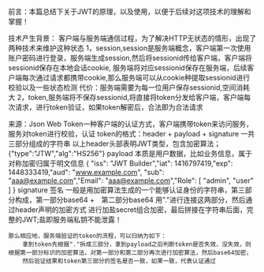 前言：本篇总结下关于JWT的原理，以及使用，以便于后续对这项技术的理解和掌握！

技术产生背景：
    客户端与服务端通信过程，为了解决HTTP无状态的情形，出现了两种技术来维护这种状态
    1，session,session是服务端概念，客户端第一次使用账户密码进行登录，服务端生成session,然后将sessionid传给客户端，客户端将sessionid保存在本地会话cookie,
        服务端将对应sessionid保存在服务端，后续客户端每次通过请求都携带cookie,那么服务端可以从cookie种提取sessionid进行校验以及一些状态检测
        代价：服务端需要为每一位用户保存sessionid,空间消耗大
    2，token,服务端将不保存sessionid,将直接将token分发给客户端，客户端每次请求，进行token验证，如果token解密后，合法即为合法请求

来源：Json Web Token一种客户端的认证方式，客户端携带token来访问服务，服务对token进行校验，认证
token的格式：header + payload + signature 一共三部分组成的字符串
    以上header头部表明JWT类型，包含加密算法；{"type":"JTW","alg":"HS256"}
    payload 本质是用户数据，比如业务信息，属于对称加密归属于明文信息 
        { "iss": "JWT Builder","iat": 1416797419,"exp": 1448333419,"aud": "www.example.com",
        "sub": "aaa@example.com","Email": "aaa@example.com","Role": [ "admin", "user" ] }
    signature 签名 一般是用加密算法生成的一个能够认证身份的字符串，第三部分构成，第一部分base64 +　第二部分base64 用"."进行连接这两部分，然后通过header声明的加密方式
        进行加盐secret组合加密，最后拼接在字符串后面，完整的JWT;盐即服务端私钥不能泄露！
    
    那么相应地，服务端验证的token的流程，可以归纳为如下：
        拿到token先根据"."拆成三部分，拿到payload之后判断token是否失效，没失效，则根据第一部分标识的加密算法，对第一部分和第二部分再次进行加密算法，然后base64加密，
        然后验证结果和token第三部分的签名是否一致，如果一致，代表认证通过